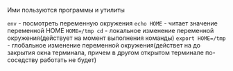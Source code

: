 Ими пользуются программы и утилиты 

`env` - посмотреть переменную окружения
`echo HOME` - читает значение переменной HOME
`HOME=/tmp cd` - локальное изменение переменной окружения(действует на момент выполнения команды)
`export HOME=/tmp` - глобальное изменение переменной окружения(действет на до закрытия окна терминала, причем в другом открытом терминале по-соседству работать не будет)